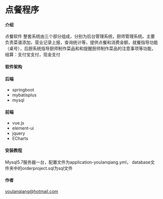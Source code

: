 # 点餐程序

#### 介绍
点餐软件
整套系统由三个部分组成，分别为后台管理系统，厨师管理系统。主要负责菜谱添加，营业记录上报，查询统计等，提供点餐和消费金额，就餐指导功能（桌号），后厨系统指导厨师制作菜品和和提醒厨师制作菜品的注意事项等功能，
结算：支付宝支付，现金支付

#### 软件架构
#### 后端
- springboot
- mybatisplus
- mysql
#### 前端
- vue.js
- element-ui
- jquery
- ECharts

#### 安装教程
Mysql5.7服务器一台，配置文件为application-youlanqiang.yml，
database文件夹中的orderproject.sql为sql文件


#### 作者
youlanqiang@hotmail.com

